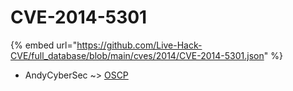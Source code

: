 # CVE-2014-5301
{% embed url="https://github.com/Live-Hack-CVE/full_database/blob/main/cves/2014/CVE-2014-5301.json" %}

* AndyCyberSec ~> [OSCP](https://www.alice-snow.ru/2014/database/cve-2014-5301/oscp-andycybersec)